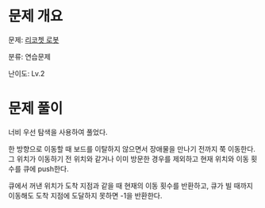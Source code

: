 # 문제 개요

문제: [리코쳇 로봇](https://school.programmers.co.kr/learn/courses/30/lessons/169199)

분류: 연습문제

난이도: Lv.2

# 문제 풀이

너비 우선 탐색을 사용하여 풀었다.

한 방향으로 이동할 때 보드를 이탈하지 않으면서 장애물을 만나기 전까지 쭉 이동한다. 그 위치가 이동하기 전 위치와 같거나 이미 방문한 경우를 제외하고 현재 위치와 이동 횟수를 큐에 push한다.

큐에서 꺼낸 위치가 도착 지점과 같을 때 현재의 이동 횟수를 반환하고, 큐가 빌 때까지 이동해도 도착 지점에 도달하지 못하면 -1을 반환한다.

